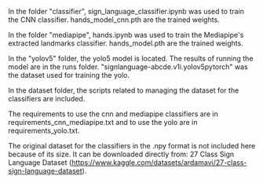 In the folder "classifier", sign_language_classifier.ipynb was used to train the CNN classifier. hands_model_cnn.pth are the trained weights.

  
In the folder "mediapipe", hands.ipynb was used to train the Mediapipe's extracted landmarks classifier. hands_model.pth are the trained weights.

  
In the "yolov5" folder, the yolo5 model is located. The results of running the model are in the runs folder. "signlanguage-abcde.v1i.yolov5pytorch" was the dataset used for training the yolo.

  
In the dataset folder, the scripts related to managing the dataset for the classifiers are included.


The requirements to use the cnn and mediapipe classifiers are in requirements_cnn_mediapipe.txt and to use the yolo are in requirements_yolo.txt.


The original dataset for the classifiers in the .npy format is not included here because of its size. It can be downloaded directly from: 27 Class Sign Language Dataset (https://www.kaggle.com/datasets/ardamavi/27-class-sign-language-dataset).
